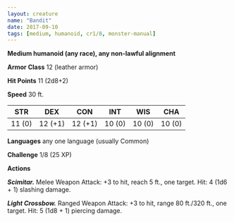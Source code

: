 ```yaml
---
layout: creature
name: "Bandit"
date: 2017-09-10
tags: [medium, humanoid, cr1/8, monster-manual]
---
```


**Medium humanoid (any race), any non-lawful alignment**

**Armor Class** 12 (leather armor)

**Hit Points** 11 (2d8+2)

**Speed** 30 ft.

|   STR   |   DEX   |   CON   |   INT   |   WIS   |   CHA   |
|:-----:|:-----:|:-----:|:-----:|:-----:|:-----:|
| 11 (0) | 12 (+1) | 12 (+1) | 10 (0) | 10 (0) | 10 (0) |

**Languages** any one language (usually Common)

**Challenge** 1/8 (25 XP)

**Actions**

***Scimitar.*** Melee Weapon Attack: +3 to hit, reach 5 ft., one target. Hit: 4 (1d6 + 1) slashing damage.

***Light Crossbow.*** Ranged Weapon Attack: +3 to hit, range 80 ft./320 ft., one target. Hit: 5 (1d8 + 1) piercing damage.

